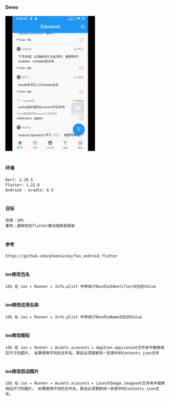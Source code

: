 #
#### Demo

![image](https://github.com/153437803/flutter_app_frame/blob/master/image20210223164946.gif )

#
#### 环境
```
Dart: 2.10.5
Flutter: 1.22.6
Android - Gradle: 6.5
```

#
#### 目标
```
完成：10%
重构：通用性的flutter移动端简易框架
```

#
#### 参考
```
https://github.com/phoenixsky/fun_android_flutter
```

#
#### ios修改包名
```
iOS 在 ios ▸ Runner ▸ Info.plist 中修改CFBundleIdentifier对应的Value
```

#
#### ios修改应用名称
```
iOS 在 ios ▸ Runner ▸ Info.plist 中修改CFBundleName对应的Value
```

#
#### ios修改图标
```
iOS 在 ios ▸ Runner ▸ Assets.xcassets ▸ AppIcon.appiconset文件夹中替换相应尺寸的图片， 如果使用不同的文件名，那还必须更新同一目录中的Contents.json文件
```

#
#### ios修改启动图片
```
iOS 在 ios ▸ Runner ▸ Assets.xcassets ▸ LaunchImage.imageset文件夹中替换相应尺寸的图片， 如果使用不同的文件名，那还必须更新同一目录中的Contents.json文件。
```
